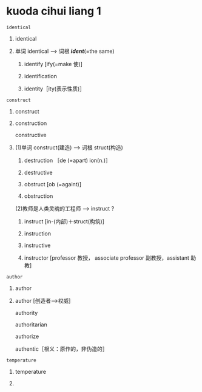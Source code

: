 # kuoda cihui liang 1

```
identical
```
1.  identical

1. 单词 identical --> 词根 ***ident***(=the same)

    1.  identify [ify(=make 使)]

    1.  identification

    1.  identity［ity(表示性质)］

```
construct
```
1.	construct

1.  construction

	constructive

1.  (1)单词 construct(建造) --> 词根 struct(构造)
    1. destruction ［de (=apart) ion(n.)］

    1. destructive

    1. obstruct [ob (=againt)]

    1. obstruction

    (2)教师是人类灵魂的工程师 --> instruct ?
    1. instruct [in-(内部)＋struct(构筑)]

    1. instruction

    1. instructive

    1. instructor [professor 教授， associate professor 副教授，assistant 助教]

```
author
```
1.  author

1.  author [创造者-->权威]

	authority

	authoritarian

	authorize

	authentic［根义：原作的，非伪造的］

```
temperature
```
1.  temperature

2.   

